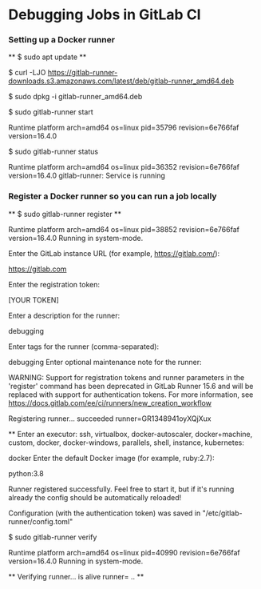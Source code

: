 
# Debugging Jobs in GitLab CI
### Setting up a Docker runner
** $ sudo apt update **


$ curl -LJO https://gitlab-runner-downloads.s3.amazonaws.com/latest/deb/gitlab-runner_amd64.deb

$ sudo dpkg -i gitlab-runner_amd64.deb

$ sudo gitlab-runner start

Runtime platform                                    arch=amd64 os=linux pid=35796 revision=6e766faf version=16.4.0

$ sudo gitlab-runner status

Runtime platform                                    arch=amd64 os=linux pid=36352 revision=6e766faf version=16.4.0
gitlab-runner: Service is running


### Register a Docker runner so you can run a job locally

** $ sudo gitlab-runner register **

Runtime platform                                    arch=amd64 os=linux pid=38852 revision=6e766faf version=16.4.0
Running in system-mode.                            
                                                   
Enter the GitLab instance URL (for example, https://gitlab.com/):

https://gitlab.com

Enter the registration token:

[YOUR TOKEN]

Enter a description for the runner:

debugging

Enter tags for the runner (comma-separated):

debugging
Enter optional maintenance note for the runner:

WARNING: Support for registration tokens and runner parameters in the 'register' command has been deprecated in GitLab Runner 15.6 and will be replaced with support for authentication tokens. For more information, see https://docs.gitlab.com/ee/ci/runners/new_creation_workflow 



Registering runner... succeeded                     runner=GR1348941oyXQjXux


** Enter an executor: ssh, virtualbox, docker-autoscaler, docker+machine, custom, docker, docker-windows, parallels, shell, instance, kubernetes:

docker
Enter the default Docker image (for example, ruby:2.7):

python:3.8

Runner registered successfully. Feel free to start it, but if it's running already the config should be automatically reloaded!
 
Configuration (with the authentication token) was saved in "/etc/gitlab-runner/config.toml" 

$ sudo gitlab-runner verify

Runtime platform                                    arch=amd64 os=linux pid=40990 revision=6e766faf version=16.4.0
Running in system-mode.                            
                                                   
** Verifying runner... is alive                        runner= .. **


